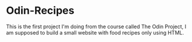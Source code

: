 # Odin-Recipes
This is the first project I'm doing from the course called The Odin Project, I am supposed to build a small website with food recipes only using HTML.